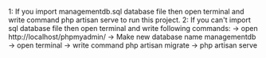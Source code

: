 1: If you import managementdb.sql database file then open terminal and write command php artisan serve to run this project.
2: If you can't import sql database file then open terminal and write following commands:
-> open http://localhost/phpmyadmin/
-> Make new database name managementdb
-> open terminal
-> write command php artisan migrate
-> php artisan serve
